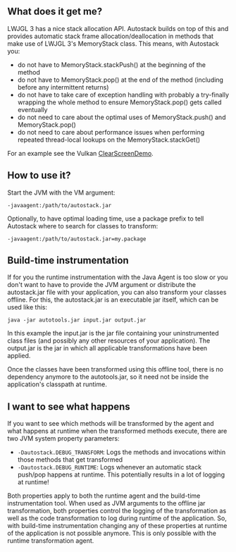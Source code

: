 What does it get me?
--------------------
LWJGL 3 has a nice stack allocation API. Autostack builds on top of this and provides automatic stack frame allocation/deallocation in methods that make use of LWJGL 3's MemoryStack class.
This means, with Autostack you:
- do not have to MemoryStack.stackPush() at the beginning of the method
- do not have to MemoryStack.pop() at the end of the method (including before any intermittent returns)
- do not have to take care of exception handling with probably a try-finally wrapping the whole method to ensure MemoryStack.pop() gets called eventually
- do not need to care about the optimal uses of MemoryStack.push() and MemoryStack.pop()
- do not need to care about performance issues when performing repeated thread-local lookups on the MemoryStack.stackGet()

For an example see the Vulkan [ClearScreenDemo](https://github.com/httpdigest/lwjgl3-autostack/blob/master/test/org/lwjgl/demo/vulkan/ClearScreenDemo.java).

How to use it?
--------------
Start the JVM with the VM argument:

  `-javaagent:/path/to/autostack.jar`

Optionally, to have optimal loading time, use a package prefix to tell Autostack where to search for classes to transform:

  `-javaagent:/path/to/autostack.jar=my.package`

Build-time instrumentation
--------------------------
If for you the runtime instrumentation with the Java Agent is too slow or you don't want to have to provide the JVM argument or distribute the autostack.jar file with your application, you can also transform your classes offline.
For this, the autostack.jar is an executable jar itself, which can be used like this:

  `java -jar autotools.jar input.jar output.jar`

In this example the input.jar is the jar file containing your uninstrumented class files (and possibly any other resources of your application). The output.jar is the jar in which all applicable transformations have been applied.

Once the classes have been transformed using this offline tool, there is no dependency anymore to the autotools.jar, so it need not be inside the application's classpath at runtime.

I want to see what happens
--------------------------
If you want to see which methods will be transformed by the agent and what happens at runtime when the transformed methods execute, there are two JVM system property parameters:
- `-Dautostack.DEBUG_TRANSFORM`: Logs the methods and invocations within those methods that get transformed
- `-Dautostack.DEBUG_RUNTIME`: Logs whenever an automatic stack push/pop happens at runtime. This potentially results in a lot of logging at runtime!

Both properties apply to both the runtime agent and the build-time instrumentation tool. When used as JVM arguments to the offline jar transformation, both properties control the logging of the transformation as well as the code transformation to log during runtime of the application. So, with build-time instrumentation changing any of these properties at runtime of the application is not possible anymore. This is only possible with the runtime transformation agent.
